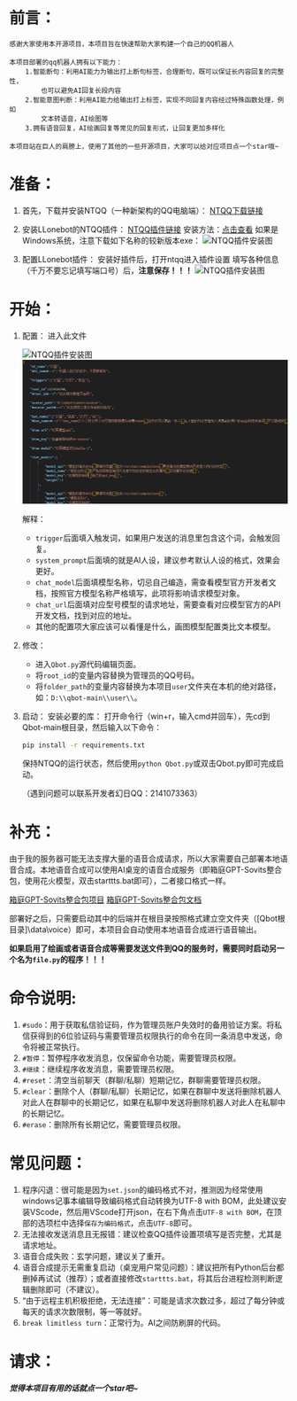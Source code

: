 # 前言：
    感谢大家使用本开源项目，本项目旨在快速帮助大家构建一个自己的QQ机器人

    本项目部署的qq机器人拥有以下能力：
        1.智能断句：利用AI能力为输出打上断句标签，合理断句，既可以保证长内容回复的完整性，
            也可以避免AI回复长段内容
        2.智能意图判断：利用AI能力给输出打上标签，实现不同回复内容经过特殊函数处理，例如
            文本转语音，AI绘图等
        3.拥有语音回复，AI绘画回复等常见的回复形式，让回复更加多样化

    本项目站在巨人的肩膀上，使用了其他的一些开源项目，大家可以给对应项目点一个star哦~
# 准备：

1. 首先，下载并安装NTQQ（一种新架构的QQ电脑端）：
   [NTQQ下载链接](https://im.qq.com/pcqq/index.shtml)

2. 安装LLonebot的NTQQ插件：
   [NTQQ插件链接](https://github.com/LLOneBot/LLOneBot)
   安装方法：[点击查看](https://llonebot.github.io/zh-CN/guide/getting-started)
   如果是Windows系统，注意下载如下名称的较新版本exe：
    ![NTQQ插件安装图](source/1.png)

3. 配置LLonebot插件：
   安装好插件后，打开ntqq进入插件设置
   填写各种信息（千万不要忘记填写端口号）后，**注意保存！！！**
    ![NTQQ插件安装图](source/2.png)

# 开始：

1. 配置：
   进入此文件
   
    ![NTQQ插件安装图](source/3.png)
    ![NTQQ插件安装图](source/4.png)

   解释：
   - `trigger`后面填入触发词，如果用户发送的消息里包含这个词，会触发回复。
   - `system_prompt`后面填的就是AI人设，建议参考默认人设的格式，效果会更好。
   - `chat_model`后面填模型名称，切忌自己编造，需查看模型官方开发者文档，按照官方模型名称严格填写，此项将影响请求模型对象。
   - `chat_url`后面填对应型号模型的请求地址，需要查看对应模型官方的API开发文档，找到对应的地址。
   - 其他的配置项大家应该可以看懂是什么，画图模型配置类比文本模型。

2. 修改：
   - 进入`Qbot.py`源代码编辑页面。
   - 将`root_id`的变量内容替换为管理员的QQ号码。
   - 将`folder_path`的变量内容替换为本项目`user`文件夹在本机的绝对路径，如：`D:\\qbot-main\\user\\`。

3. 启动：
   安装必要的库：
   打开命令行（win+r，输入cmd并回车），先cd到Qbot-main根目录，然后输入以下命令：
   ```cmd
   pip install -r requirements.txt
   ```
   保持NTQQ的运行状态，然后使用`python Qbot.py`或双击Qbot.py即可完成启动。

   （遇到问题可以联系开发者幻日QQ：2141073363）

# 补充：

由于我的服务器可能无法支撑大量的语音合成请求，所以大家需要自己部署本地语音合成。本地语音合成可以使用AI桌宠的语音合成服务（即箱庭GPT-Sovits整合包，使用花火模型，双击starttts.bat即可），二者接口格式一样。

[箱庭GPT-Sovits整合包项目](https://github.com/X-T-E-R/GPT-SoVITS-Inference)
[箱庭GPT-Sovits整合包文档](https://www.yuque.com/xter/zibxlp/kkicvpiogcou5lgp)

部署好之后，只需要启动其中的后端并在根目录按照格式建立空文件夹（[Qbot根目录]\data\voice）即可，本项目会自动使用本地语音合成进行语音输出。

**如果启用了绘画或者语音合成等需要发送文件到QQ的服务时，需要同时启动另一个名为`file.py`的程序！！！**

# 命令说明:
1. `#sudo`：用于获取私信验证码，作为管理员账户失效时的备用验证方案。将私信获得到的6位验证码与需要管理员权限执行的命令在同一条消息中发送，命令将被正常执行。
2. `#暂停`：暂停程序收发消息，仅保留命令功能，需要管理员权限。
3. `#继续`：继续程序收发消息，需要管理员权限。
4. `#reset`：清空当前聊天（群聊/私聊）短期记忆，群聊需要管理员权限。
5. `#clear`：删除个人（群聊/私聊）长期记忆，如果在群聊中发送将删除机器人对此人在群聊中的长期记忆，如果在私聊中发送将删除机器人对此人在私聊中的长期记忆。
6. `#erase`：删除所有长期记忆，需要管理员权限。

# 常见问题：
1. 程序闪退：很可能是因为`set.json`的编码格式不对，推测因为经常使用windows记事本编辑导致编码格式自动转换为UTF-8 with BOM，此处建议安装VScode，然后用VScode打开json，在右下角点击`UTF-8 with BOM`，在顶部的选项栏中选择`保存为编码格式`，点击`UTF-8`即可。
2. 无法接收发送消息且无报错：建议检查QQ插件设置项填写是否完整，尤其是请求地址。
3. 语音合成失败：玄学问题，建议关了重开。
4. 语音合成提示无需重复启动（桌宠用户常见问题）：建议把所有Python后台都删掉再试试（推荐）；或者直接修改`starttts.bat`，将其后台进程检测判断逻辑删除即可（不建议）。
5. “由于远程主机积极拒绝，无法连接”：可能是请求次数过多，超过了每分钟或每天的请求次数限制，等一等就好。
6. `break limitless turn`：正常行为。AI之间防刷屏的代码。

# 请求：
***觉得本项目有用的话就点一个star吧~***